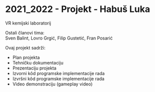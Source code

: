 # 2021_2022 - Projekt - Habuš Luka

VR kemijski laboratorij

Ostali članovi tima:\
Sven Balint, Lovro Grgić, Filip Gustetić, Fran Posarić

Ovaj projekt sadrži:
- Plan projekta
- Tehničku dokumentaciju
- Prezentaciju projekta
- Izvorni kôd programske implementacije rada
- Izvršni kôd programske implementacije rada
- Video demonstraciju (gameplay video)

